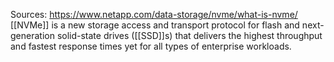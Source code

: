 Sources:
https://www.netapp.com/data-storage/nvme/what-is-nvme/
\
[[NVMe]] is a new storage access and transport protocol for flash and next-generation solid-state drives ([[SSD]]s) that delivers the highest throughput and fastest response times yet for all types of enterprise workloads.
